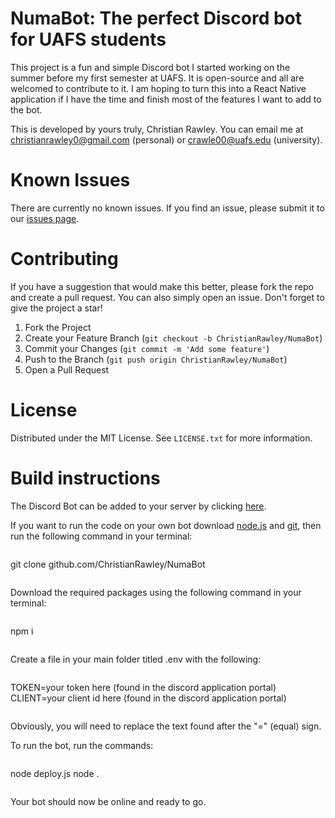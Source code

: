 # NumaBot: The perfect Discord bot for UAFS students
This project is a fun and simple Discord bot I started working on the summer before my first semester at UAFS. It is open-source and all are welcomed to contribute to it.
I am hoping to turn this into a React Native application if I have the time and finish most of the features I want to add to the bot.

This is developed by yours truly, Christian Rawley. You can email me at christianrawley0@gmail.com (personal) or crawle00@uafs.edu (university).

# Known Issues
There are currently no known issues. If you find an issue, please submit it to our [issues page](https://github.com/ChristianRawley/NumaBot/issues).

# Contributing
If you have a suggestion that would make this better, please fork the repo and create a pull request. You can also simply open an issue. Don't forget to give the project a star!

1. Fork the Project
2. Create your Feature Branch (`git checkout -b ChristianRawley/NumaBot`)
3. Commit your Changes (`git commit -m 'Add some feature'`)
4. Push to the Branch (`git push origin ChristianRawley/NumaBot`)
5. Open a Pull Request

# License
Distributed under the MIT License. See `LICENSE.txt` for more information.

# Build instructions
The Discord Bot can be added to your server by clicking [here](https://discord.com/oauth2/authorize?client_id=1249531339234087024&permissions=8&integration_type=0&scope=bot+applications.commands).

If you want to run the code on your own bot download [node.js](https://nodejs.org/en) and [git](https://www.git-scm.com/downloads), then run the following command in your terminal:
````
````
git clone github.com/ChristianRawley/NumaBot
````
````

Download the required packages using the following command in your terminal:
````
````
npm i
````
````

Create a file in your main folder titled .env with the following:
````
````
TOKEN=your token here (found in the discord application portal)
CLIENT=your client id here (found in the discord application portal)
````
````
Obviously, you will need to replace the text found after the "=" (equal) sign.

To run the bot, run the commands:
````
````
node deploy.js
node .
````
````

Your bot should now be online and ready to go.
